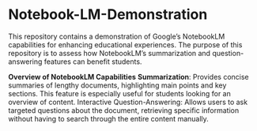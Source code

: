 # Notebook-LM-Demonstration
This repository contains a demonstration of Google’s NotebookLM capabilities for enhancing educational experiences. The purpose of this repository is to assess how NotebookLM’s summarization and question-answering features can benefit students.

**Overview of NotebookLM Capabilities**
**Summarization**: Provides concise summaries of lengthy documents, highlighting main points and key sections. This feature is especially useful for students looking for an overview of content.
Interactive Question-Answering: Allows users to ask targeted questions about the document, retrieving specific information without having to search through the entire content manually.
